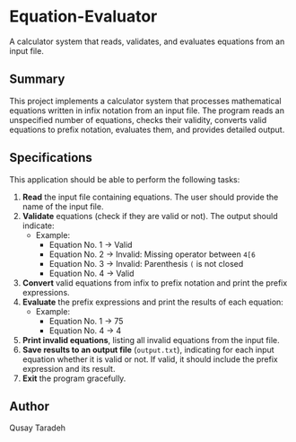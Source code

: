 # Equation-Evaluator
A calculator system that reads, validates, and evaluates equations from an input file.

## Summary
This project implements a calculator system that processes mathematical equations written in infix notation from an input file. The program reads an unspecified number of equations, checks their validity, converts valid equations to prefix notation, evaluates them, and provides detailed output.

## Specifications
This application should be able to perform the following tasks:
1. **Read** the input file containing equations. The user should provide the name of the input file.
2. **Validate** equations (check if they are valid or not). The output should indicate:
   - Example:
     - Equation No. 1 → Valid
     - Equation No. 2 → Invalid: Missing operator between `4[6`
     - Equation No. 3 → Invalid: Parenthesis `(` is not closed
     - Equation No. 4 → Valid
3. **Convert** valid equations from infix to prefix notation and print the prefix expressions.
4. **Evaluate** the prefix expressions and print the results of each equation:
   - Example:
     - Equation No. 1 → 75
     - Equation No. 4 → 4
5. **Print invalid equations**, listing all invalid equations from the input file.
6. **Save results to an output file** (`output.txt`), indicating for each input equation whether it is valid or not. If valid, it should include the prefix expression and its result.
7. **Exit** the program gracefully.

## Author
Qusay Taradeh

